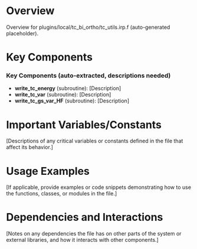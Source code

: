 # Overview

Overview for plugins/local/tc_bi_ortho/tc_utils.irp.f (auto-generated placeholder).

# Key Components

### Key Components (auto-extracted, descriptions needed)
- **write_tc_energy** (subroutine): [Description]
- **write_tc_var** (subroutine): [Description]
- **write_tc_gs_var_HF** (subroutine): [Description]

# Important Variables/Constants

[Descriptions of any critical variables or constants defined in the file that affect its behavior.]

# Usage Examples

[If applicable, provide examples or code snippets demonstrating how to use the functions, classes, or modules in the file.]

# Dependencies and Interactions

[Notes on any dependencies the file has on other parts of the system or external libraries, and how it interacts with other components.]
